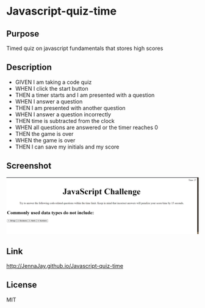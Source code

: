 # Javascript-quiz-time

## Purpose
Timed quiz on javascript fundamentals that stores high scores

## Description
* GIVEN I am taking a code quiz
* WHEN I click the start button
* THEN a timer starts and I am presented with a question
* WHEN I answer a question
* THEN I am presented with another question
* WHEN I answer a question incorrectly
* THEN time is subtracted from the clock
* WHEN all questions are answered or the timer reaches 0
* THEN the game is over
* WHEN the game is over
* THEN I can save my initials and my score

## Screenshot
![Alt text](image.png)

## Link
http://JennaJay.github.io/Javascript-quiz-time

## License
MIT